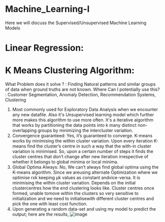 # Machine_Learning-I
 Here we will discuss the Supervised/Unsupervised Machine Learning Models
# Linear Regression:
 
# K Means Clustering Algorithm:
 What Problem does it solve ? : Finding Natural patterns and similar groups of data when ground truths are not known.
 Where Can I potentially use this? : Customer Segmentation, Anomaly Detection, Recommendation Systems, Clustering
 1. Most commonly used for Exploratory Data Analysis when we encounter any new datafile. Also it's Unsupervised learning model which further more makes this algorithm to use more often. It's a iterative algorithm that works by partitioning the data points into k many distinct non-overlapping groups by minimizing the intercluster variation.
 2. Convergence guaranteed: Yes, it’s guaranteed to converge. K-means works by minimising the within cluster variation. Upon every iteration K-means find the cluster’s centre in such a way that the with-in cluster variation is minimised. So, upon a certain number of steps it finds the cluster centres that don’t change after new iteration irrespective of whether it belongs to global minima or local minima.
 3. Global Optima Always: No, We can’t always find global optima using the K-means algorithm. Since we areusing alternate Optimization where we optimise rxk keeping µk values as constant andvice-versa. It is minimising the within cluster variation. Depends on the initial clustercentres how the end clustering looks like. Cluster centres once formed, unable tomove within the clusters so very sensitive to initialization and we need to initialisewith different cluster centres and pick the one with least cost function.
  4. Upon generating a random data-set and using my model to predict the output; here are the results, ![image](https://github.com/LokeshSreenathJ/Machine_Learning/assets/115972450/ec784035-14ea-47a0-a6b0-dd3f4c11a536)
